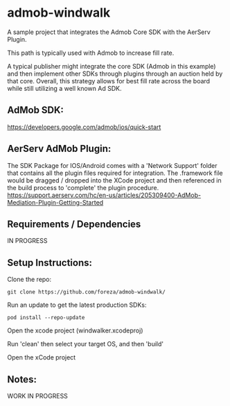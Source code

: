 # admob-windwalk
A sample project that integrates the Admob Core SDK with the AerServ Plugin. 
 
This path is typically used with Admob to increase fill rate. 

A typical publisher might integrate the core SDK (Admob in this example) and then implement other SDKs through plugins through an auction held by that core.
Overall, this strategy allows for best fill rate across the board while still utilizing a well known Ad SDK.

## AdMob SDK:

https://developers.google.com/admob/ios/quick-start

## AerServ AdMob Plugin:

The SDK Package for IOS/Android comes with a 'Network Support' folder that contains all the plugin files required for integration. The .framework file would be dragged / dropped into the XCode project and then referenced in the build process to 'complete' the plugin procedure.
https://support.aerserv.com/hc/en-us/articles/205309400-AdMob-Mediation-Plugin-Getting-Started


## Requirements / Dependencies 

IN PROGRESS

## Setup Instructions:

Clone the repo:

``` git clone https://github.com/foreza/admob-windwalk/ ```

Run an update to get the latest production SDKs:

``` pod install --repo-update ```

Open the xcode project (windwalker.xcodeproj)

Run 'clean' then select your target OS, and then 'build'



Open the xCode project

## Notes:

WORK IN PROGRESS
